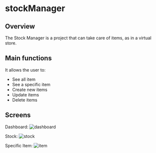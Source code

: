 # stockManager
 
## Overview
The Stock Manager is a project that can take care of items, as in a virtual store.

## Main functions
It allows the user to:
* See all item
* See a specific item
* Create new items
* Update items
* Delete items

## Screens
Dashboard:
![dashboard](https://github.com/user-attachments/assets/5a379e09-b3e7-48c2-af04-a40698abae6b)

Stock:
![stock](https://github.com/user-attachments/assets/b0ba3b22-93d9-4f0e-8987-6b0bf635e606)

Specific Item:
![item](https://github.com/user-attachments/assets/4b6b884f-9257-4547-865f-5b2d1390bb6c)
